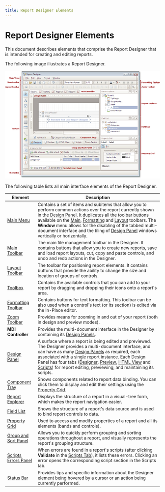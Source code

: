 ```yaml
---
title: Report Designer Elements
---
```

# Report Designer Elements
This document describes elements that comprise the Report Designer that is intended for creating and editing reports.

The following image illustrates a Report Designer.

![EndUserDesigner - EUDElements](../../../../../images/Img14851.png)

The following table lists all main interface elements of the Report Designer.

| Element | Description |
|---|---|
| [Main Menu](../../../../../../interface-elements-for-desktop/articles/report-designer/report-designer-for-winforms/report-designer-reference/report-designer-ui/main-menu.md) | Contains a set of items and subitems that allow you to perform common actions over the report currently shown in the [Design Panel](../../../../../../interface-elements-for-desktop/articles/report-designer/report-designer-for-winforms/report-designer-reference/report-designer-ui/design-panel.md). It duplicates all the toolbar buttons available on the [Main](../../../../../../interface-elements-for-desktop/articles/report-designer/report-designer-for-winforms/report-designer-reference/report-designer-ui/main-toolbar.md), [Formatting](../../../../../../interface-elements-for-desktop/articles/report-designer/report-designer-for-winforms/report-designer-reference/report-designer-ui/formatting-toolbar.md) and [Layout](../../../../../../interface-elements-for-desktop/articles/report-designer/report-designer-for-winforms/report-designer-reference/report-designer-ui/layout-toolbar.md) toolbars. The **Window** menu allows for the disabling of the tabbed multi-document interface and the tiling of [Design Panel](../../../../../../interface-elements-for-desktop/articles/report-designer/report-designer-for-winforms/report-designer-reference/report-designer-ui/design-panel.md) windows vertically or horizontally. |
| [Main Toolbar](../../../../../../interface-elements-for-desktop/articles/report-designer/report-designer-for-winforms/report-designer-reference/report-designer-ui/main-toolbar.md) | The main file management toolbar in the Designer. It contains buttons that allow you to create new reports, save and load report layouts, cut, copy and paste controls, and undo and redo actions in the Designer. |
| [Layout Toolbar](../../../../../../interface-elements-for-desktop/articles/report-designer/report-designer-for-winforms/report-designer-reference/report-designer-ui/layout-toolbar.md) | The toolbar for positioning report elements. It contains buttons that provide the ability to change the size and location of groups of controls. |
| [Toolbox](../../../../../../interface-elements-for-desktop/articles/report-designer/report-designer-for-winforms/report-designer-reference/report-designer-ui/control-toolbox.md) | Contains the available controls that you can add to your report by dragging and dropping their icons onto a report's area. |
| [Formatting Toolbar](../../../../../../interface-elements-for-desktop/articles/report-designer/report-designer-for-winforms/report-designer-reference/report-designer-ui/formatting-toolbar.md) | Contains buttons for text formatting. This toolbar can be also used when a control's text (or its section) is edited via the In-Place editor. |
| [Zoom Toolbar](../../../../../../interface-elements-for-desktop/articles/report-designer/report-designer-for-winforms/report-designer-reference/report-designer-ui/zoom-toolbar.md) | Provides means for zooming in and out of your report (both in design and preview modes). |
| **MDI Controller** | Provides the multi-document interface in the Designer by containing its [Design Panels](../../../../../../interface-elements-for-desktop/articles/report-designer/report-designer-for-winforms/report-designer-reference/report-designer-ui/design-panel.md). |
| [Design Panel](../../../../../../interface-elements-for-desktop/articles/report-designer/report-designer-for-winforms/report-designer-reference/report-designer-ui/design-panel.md) | A surface where a report is being edited and previewed. The Designer provides a multi-document interface, and can have as many [Design Panels](../../../../../../interface-elements-for-desktop/articles/report-designer/report-designer-for-winforms/report-designer-reference/report-designer-ui/design-panel.md) as required, each associated with a single report instance. Each Design Panel has four tabs ([Designer](../../../../../../interface-elements-for-desktop/articles/report-designer/report-designer-for-winforms/report-designer-reference/report-designer-ui/designer-tab.md), [Preview](../../../../../../interface-elements-for-desktop/articles/report-designer/report-designer-for-winforms/report-designer-reference/report-designer-ui/preview-tab.md), [HTML View](../../../../../../interface-elements-for-desktop/articles/report-designer/report-designer-for-winforms/report-designer-reference/report-designer-ui/html-view-tab.md) and [Scripts](../../../../../../interface-elements-for-desktop/articles/report-designer/report-designer-for-winforms/report-designer-reference/report-designer-ui/scripts-tab.md)) for report editing, previewing, and maintaining its scripts. |
| [Component Tray](../../../../../../interface-elements-for-desktop/articles/report-designer/report-designer-for-winforms/report-designer-reference/report-designer-ui/component-tray.md) | Shows components related to report data binding. You can click them to display and edit their settings using the [Property Grid](../../../../../../interface-elements-for-desktop/articles/report-designer/report-designer-for-winforms/report-designer-reference/report-designer-ui/property-grid.md). |
| [Report Explorer](../../../../../../interface-elements-for-desktop/articles/report-designer/report-designer-for-winforms/report-designer-reference/report-designer-ui/report-explorer.md) | Displays the structure of a report in a visual-tree form, which makes the report navigation easier. |
| [Field List](../../../../../../interface-elements-for-desktop/articles/report-designer/report-designer-for-winforms/report-designer-reference/report-designer-ui/field-list.md) | Shows the structure of a report's data source and is used to bind report controls to data. |
| [Property Grid](../../../../../../interface-elements-for-desktop/articles/report-designer/report-designer-for-winforms/report-designer-reference/report-designer-ui/property-grid.md) | Used to access and modify properties of a report and all its elements (bands and controls). |
| [Group and Sort Panel](../../../../../../interface-elements-for-desktop/articles/report-designer/report-designer-for-winforms/report-designer-reference/report-designer-ui/group-and-sort-panel.md) | Allows you to quickly perform grouping and sorting operations throughout a report, and visually represents the report's grouping structure. |
| [Scripts Errors Panel](../../../../../../interface-elements-for-desktop/articles/report-designer/report-designer-for-winforms/report-designer-reference/report-designer-ui/scripts-errors-panel.md) | When errors are found in a report's scripts (after clicking **Validate** in the [Scripts Tab](../../../../../../interface-elements-for-desktop/articles/report-designer/report-designer-for-winforms/report-designer-reference/report-designer-ui/scripts-tab.md)), it lists these errors. Clicking an error opens the corresponding script section in the Scripts tab. |
| [Status Bar](../../../../../../interface-elements-for-desktop/articles/report-designer/report-designer-for-winforms/report-designer-reference/report-designer-ui/status-bar.md) | Provides tips and specific information about the Designer element being hovered by a cursor or an action being currently performed. |
